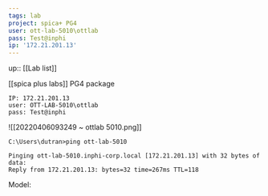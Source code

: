 ```yaml
---
tags: lab
project: spica+ PG4
user: ott-lab-5010\ottlab
pass: Test@inphi
ip: '172.21.201.13'
---
```

up:: [[Lab list]]

[[spica plus labs]] PG4 package

```
IP: 172.21.201.13
user: OTT-LAB-5010\ottlab
pass: Test@inphi
```


![[20220406093249 ~ ottlab 5010.png]]

```
C:\Users\dutran>ping ott-lab-5010

Pinging ott-lab-5010.inphi-corp.local [172.21.201.13] with 32 bytes of data:
Reply from 172.21.201.13: bytes=32 time=267ms TTL=118
```

Model:

